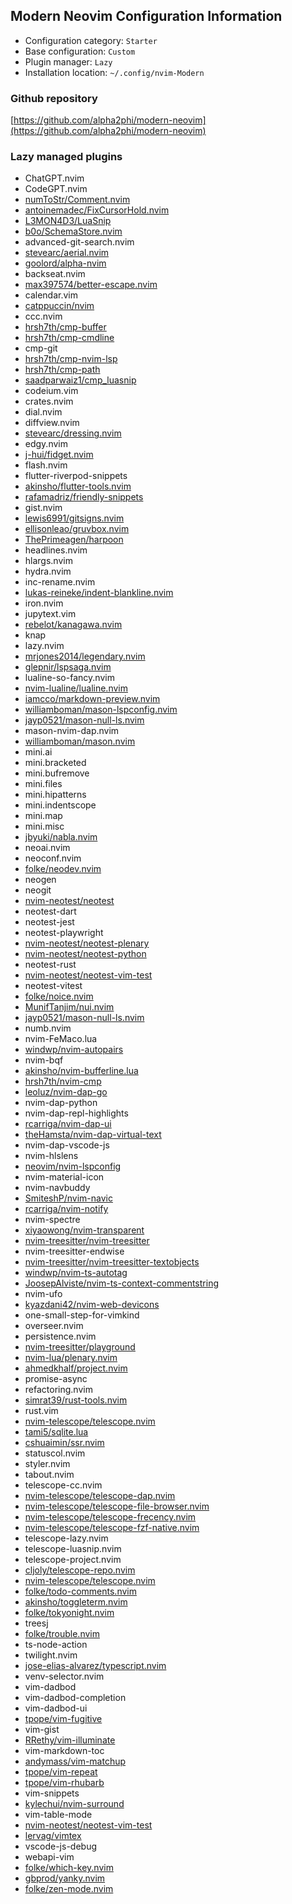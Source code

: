 ## Modern Neovim Configuration Information

- Configuration category: `Starter`
- Base configuration:     `Custom`
- Plugin manager:         `Lazy`
- Installation location:  `~/.config/nvim-Modern`

### Github repository

[https://github.com/alpha2phi/modern-neovim](https://github.com/alpha2phi/modern-neovim)

### Lazy managed plugins

- ChatGPT.nvim
- CodeGPT.nvim
- [numToStr/Comment.nvim](https://github.com/numToStr/Comment.nvim)
- [antoinemadec/FixCursorHold.nvim](https://github.com/antoinemadec/FixCursorHold.nvim)
- [L3MON4D3/LuaSnip](https://github.com/L3MON4D3/LuaSnip)
- [b0o/SchemaStore.nvim](https://github.com/b0o/SchemaStore.nvim)
- advanced-git-search.nvim
- [stevearc/aerial.nvim](https://github.com/stevearc/aerial.nvim)
- [goolord/alpha-nvim](https://github.com/goolord/alpha-nvim)
- backseat.nvim
- [max397574/better-escape.nvim](https://github.com/max397574/better-escape.nvim)
- calendar.vim
- [catppuccin/nvim](https://github.com/catppuccin/nvim)
- ccc.nvim
- [hrsh7th/cmp-buffer](https://github.com/hrsh7th/cmp-buffer)
- [hrsh7th/cmp-cmdline](https://github.com/hrsh7th/cmp-cmdline)
- cmp-git
- [hrsh7th/cmp-nvim-lsp](https://github.com/hrsh7th/cmp-nvim-lsp)
- [hrsh7th/cmp-path](https://github.com/hrsh7th/cmp-path)
- [saadparwaiz1/cmp_luasnip](https://github.com/saadparwaiz1/cmp_luasnip)
- codeium.vim
- crates.nvim
- dial.nvim
- diffview.nvim
- [stevearc/dressing.nvim](https://github.com/stevearc/dressing.nvim)
- edgy.nvim
- [j-hui/fidget.nvim](https://github.com/j-hui/fidget.nvim)
- flash.nvim
- flutter-riverpod-snippets
- [akinsho/flutter-tools.nvim](https://github.com/akinsho/flutter-tools.nvim)
- [rafamadriz/friendly-snippets](https://github.com/rafamadriz/friendly-snippets)
- gist.nvim
- [lewis6991/gitsigns.nvim](https://github.com/lewis6991/gitsigns.nvim)
- [ellisonleao/gruvbox.nvim](https://github.com/ellisonleao/gruvbox.nvim)
- [ThePrimeagen/harpoon](https://github.com/ThePrimeagen/harpoon)
- headlines.nvim
- hlargs.nvim
- hydra.nvim
- inc-rename.nvim
- [lukas-reineke/indent-blankline.nvim](https://github.com/lukas-reineke/indent-blankline.nvim)
- iron.nvim
- jupytext.vim
- [rebelot/kanagawa.nvim](https://github.com/rebelot/kanagawa.nvim)
- knap
- lazy.nvim
- [mrjones2014/legendary.nvim](https://github.com/mrjones2014/legendary.nvim)
- [glepnir/lspsaga.nvim](https://github.com/glepnir/lspsaga.nvim)
- lualine-so-fancy.nvim
- [nvim-lualine/lualine.nvim](https://github.com/nvim-lualine/lualine.nvim)
- [iamcco/markdown-preview.nvim](https://github.com/iamcco/markdown-preview.nvim)
- [williamboman/mason-lspconfig.nvim](https://github.com/williamboman/mason-lspconfig.nvim)
- [jayp0521/mason-null-ls.nvim](https://github.com/jayp0521/mason-null-ls.nvim)
- mason-nvim-dap.nvim
- [williamboman/mason.nvim](https://github.com/williamboman/mason.nvim)
- mini.ai
- mini.bracketed
- mini.bufremove
- mini.files
- mini.hipatterns
- mini.indentscope
- mini.map
- mini.misc
- [jbyuki/nabla.nvim](https://github.com/jbyuki/nabla.nvim)
- neoai.nvim
- neoconf.nvim
- [folke/neodev.nvim](https://github.com/folke/neodev.nvim)
- neogen
- neogit
- [nvim-neotest/neotest](https://github.com/nvim-neotest/neotest)
- neotest-dart
- neotest-jest
- neotest-playwright
- [nvim-neotest/neotest-plenary](https://github.com/nvim-neotest/neotest-plenary)
- [nvim-neotest/neotest-python](https://github.com/nvim-neotest/neotest-python)
- neotest-rust
- [nvim-neotest/neotest-vim-test](https://github.com/nvim-neotest/neotest-vim-test)
- neotest-vitest
- [folke/noice.nvim](https://github.com/folke/noice.nvim)
- [MunifTanjim/nui.nvim](https://github.com/MunifTanjim/nui.nvim)
- [jayp0521/mason-null-ls.nvim](https://github.com/jayp0521/mason-null-ls.nvim)
- numb.nvim
- nvim-FeMaco.lua
- [windwp/nvim-autopairs](https://github.com/windwp/nvim-autopairs)
- nvim-bqf
- [akinsho/nvim-bufferline.lua](https://github.com/akinsho/nvim-bufferline.lua)
- [hrsh7th/nvim-cmp](https://github.com/hrsh7th/nvim-cmp)
- [leoluz/nvim-dap-go](https://github.com/leoluz/nvim-dap-go)
- nvim-dap-python
- nvim-dap-repl-highlights
- [rcarriga/nvim-dap-ui](https://github.com/rcarriga/nvim-dap-ui)
- [theHamsta/nvim-dap-virtual-text](https://github.com/theHamsta/nvim-dap-virtual-text)
- nvim-dap-vscode-js
- nvim-hlslens
- [neovim/nvim-lspconfig](https://github.com/neovim/nvim-lspconfig)
- nvim-material-icon
- nvim-navbuddy
- [SmiteshP/nvim-navic](https://github.com/SmiteshP/nvim-navic)
- [rcarriga/nvim-notify](https://github.com/rcarriga/nvim-notify)
- nvim-spectre
- [xiyaowong/nvim-transparent](https://github.com/xiyaowong/nvim-transparent)
- [nvim-treesitter/nvim-treesitter](https://github.com/nvim-treesitter/nvim-treesitter)
- nvim-treesitter-endwise
- [nvim-treesitter/nvim-treesitter-textobjects](https://github.com/nvim-treesitter/nvim-treesitter-textobjects)
- [windwp/nvim-ts-autotag](https://github.com/windwp/nvim-ts-autotag)
- [JoosepAlviste/nvim-ts-context-commentstring](https://github.com/JoosepAlviste/nvim-ts-context-commentstring)
- nvim-ufo
- [kyazdani42/nvim-web-devicons](https://github.com/kyazdani42/nvim-web-devicons)
- one-small-step-for-vimkind
- overseer.nvim
- persistence.nvim
- [nvim-treesitter/playground](https://github.com/nvim-treesitter/playground)
- [nvim-lua/plenary.nvim](https://github.com/nvim-lua/plenary.nvim)
- [ahmedkhalf/project.nvim](https://github.com/ahmedkhalf/project.nvim)
- promise-async
- refactoring.nvim
- [simrat39/rust-tools.nvim](https://github.com/simrat39/rust-tools.nvim)
- rust.vim
- [nvim-telescope/telescope.nvim](https://github.com/nvim-telescope/telescope.nvim)
- [tami5/sqlite.lua](https://github.com/tami5/sqlite.lua)
- [cshuaimin/ssr.nvim](https://github.com/cshuaimin/ssr.nvim)
- statuscol.nvim
- styler.nvim
- tabout.nvim
- telescope-cc.nvim
- [nvim-telescope/telescope-dap.nvim](https://github.com/nvim-telescope/telescope-dap.nvim)
- [nvim-telescope/telescope-file-browser.nvim](https://github.com/nvim-telescope/telescope-file-browser.nvim)
- [nvim-telescope/telescope-frecency.nvim](https://github.com/nvim-telescope/telescope-frecency.nvim)
- [nvim-telescope/telescope-fzf-native.nvim](https://github.com/nvim-telescope/telescope-fzf-native.nvim)
- telescope-lazy.nvim
- telescope-luasnip.nvim
- telescope-project.nvim
- [cljoly/telescope-repo.nvim](https://github.com/cljoly/telescope-repo.nvim)
- [nvim-telescope/telescope.nvim](https://github.com/nvim-telescope/telescope.nvim)
- [folke/todo-comments.nvim](https://github.com/folke/todo-comments.nvim)
- [akinsho/toggleterm.nvim](https://github.com/akinsho/toggleterm.nvim)
- [folke/tokyonight.nvim](https://github.com/folke/tokyonight.nvim)
- treesj
- [folke/trouble.nvim](https://github.com/folke/trouble.nvim)
- ts-node-action
- twilight.nvim
- [jose-elias-alvarez/typescript.nvim](https://github.com/jose-elias-alvarez/typescript.nvim)
- venv-selector.nvim
- vim-dadbod
- vim-dadbod-completion
- vim-dadbod-ui
- [tpope/vim-fugitive](https://github.com/tpope/vim-fugitive)
- vim-gist
- [RRethy/vim-illuminate](https://github.com/RRethy/vim-illuminate)
- vim-markdown-toc
- [andymass/vim-matchup](https://github.com/andymass/vim-matchup)
- [tpope/vim-repeat](https://github.com/tpope/vim-repeat)
- [tpope/vim-rhubarb](https://github.com/tpope/vim-rhubarb)
- vim-snippets
- [kylechui/nvim-surround](https://github.com/kylechui/nvim-surround)
- vim-table-mode
- [nvim-neotest/neotest-vim-test](https://github.com/nvim-neotest/neotest-vim-test)
- [lervag/vimtex](https://github.com/lervag/vimtex)
- vscode-js-debug
- webapi-vim
- [folke/which-key.nvim](https://github.com/folke/which-key.nvim)
- [gbprod/yanky.nvim](https://github.com/gbprod/yanky.nvim)
- [folke/zen-mode.nvim](https://github.com/folke/zen-mode.nvim)
